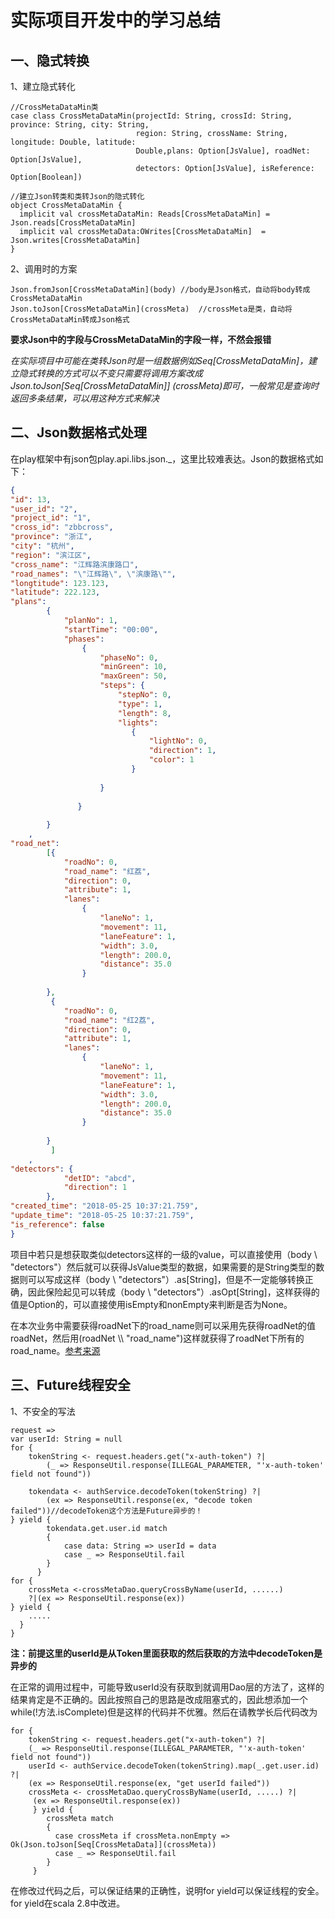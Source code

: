 # 实际项目开发中的学习总结

## 一、隐式转换

1、建立隐式转化

```
//CrossMetaDataMin类
case class CrossMetaDataMin(projectId: String, crossId: String, province: String, city: String,
                        	region: String, crossName: String, longitude: Double, latitude: 
                        	Double,plans: Option[JsValue], roadNet: Option[JsValue], 
                        	detectors: Option[JsValue], isReference: Option[Boolean])

//建立Json转类和类转Json的隐式转化                        	
object CrossMetaDataMin {
  implicit val crossMetaDataMin: Reads[CrossMetaDataMin] = Json.reads[CrossMetaDataMin]
  implicit val crossMetaData:OWrites[CrossMetaDataMin]  = Json.writes[CrossMetaDataMin]
}
```

2、调用时的方案

```
Json.fromJson[CrossMetaDataMin](body) //body是Json格式，自动将body转成CrossMetaDataMin
Json.toJson[CrossMetaDataMin](crossMeta)  //crossMeta是类，自动将CrossMetaDataMin转成Json格式
```

**要求Json中的字段与CrossMetaDataMin的字段一样，不然会报错**

*在实际项目中可能在类转Json时是一组数据例如Seq[CrossMetaDataMin]，建立隐式转换的方式可以不变只需要将调用方案改成Json.toJson[Seq[CrossMetaDataMin]] (crossMeta)即可，一般常见是查询时返回多条结果，可以用这种方式来解决*

## 二、Json数据格式处理

在play框架中有json包play.api.libs.json._，这里比较难表达。Json的数据格式如下：

```json
{
"id": 13,
"user_id": "2",
"project_id": "1",
"cross_id": "zbbcross",
"province": "浙江",
"city": "杭州",
"region": "滨江区",
"cross_name": "江辉路滨康路口",
"road_names": "\"江辉路\", \"滨康路\"",
"longtitude": 123.123,
"latitude": 222.123,
"plans": 
        {
            "planNo": 1,
            "startTime": "00:00",
            "phases": 
                {
                    "phaseNo": 0,
                    "minGreen": 10,
                    "maxGreen": 50,
                    "steps": {
                        "stepNo": 0,
                        "type": 1,
                        "length": 8,
                        "lights": 
                           {
                               "lightNo": 0,
                               "direction": 1,
                               "color": 1
                           }
                        
                    }
                
               }
            
        }
    ,
"road_net": 
        [{
            "roadNo": 0,
            "road_name": "红荔",
            "direction": 0,
            "attribute": 1,
            "lanes": 
                {
                    "laneNo": 1,
                    "movement": 11,
                    "laneFeature": 1,
                    "width": 3.0,
                    "length": 200.0,
                    "distance": 35.0
                }
            
        },
         {
            "roadNo": 0,
            "road_name": "红2荔",
            "direction": 0,
            "attribute": 1,
            "lanes": 
                {
                    "laneNo": 1,
                    "movement": 11,
                    "laneFeature": 1,
                    "width": 3.0,
                    "length": 200.0,
                    "distance": 35.0
                }
            
        }
         ]
    ,
"detectors": {
            "detID": "abcd",
            "direction": 1
        },
"created_time": "2018-05-25 10:37:21.759",
"update_time": "2018-05-25 10:37:21.759",
"is_reference": false
}
```

项目中若只是想获取类似detectors这样的一级的value，可以直接使用（body \ "detectors"）然后就可以获得JsValue类型的数据，如果需要的是String类型的数据则可以写成这样（body \ "detectors"）.as[String]，但是不一定能够转换正确，因此保险起见可以转成（body \ "detectors"）.asOpt[String]，这样获得的值是Option的，可以直接使用isEmpty和nonEmpty来判断是否为None。

在本次业务中需要获得roadNet下的road_name则可以采用先获得roadNet的值roadNet，然后用(roadNet \\\ "road_name")这样就获得了roadNet下所有的road_name。[参考来源](https://www.playframework.com/documentation/2.6.x/ScalaJson#json-data-types)

## 三、Future线程安全

1、不安全的写法

```
request =>
var userId: String = null
for {
	tokenString <- request.headers.get("x-auth-token") ?|
		(_ => ResponseUtil.response(ILLEGAL_PARAMETER, "'x-auth-token' field not found"))
 
	tokendata <- authService.decodeToken(tokenString) ?|
		(ex => ResponseUtil.response(ex, "decode token failed"))//decodeToken这个方法是Future异步的！
} yield {
        tokendata.get.user.id match
        {
        	case data: String => userId = data
        	case _ => ResponseUtil.fail
        }
      }
for {
	crossMeta <-crossMetaDao.queryCrossByName(userId, ......)
    ?|(ex => ResponseUtil.response(ex))
} yield {
	.....
  }
}
```

**注：前提这里的userId是从Token里面获取的然后获取的方法中decodeToken是异步的**

在正常的调用过程中，可能导致userId没有获取到就调用Dao层的方法了，这样的结果肯定是不正确的。因此按照自己的思路是改成阻塞式的，因此想添加一个while(!方法.isComplete)但是这样的代码并不优雅。然后在请教学长后代码改为

````
for {
	tokenString <- request.headers.get("x-auth-token") ?|
	(_ => ResponseUtil.response(ILLEGAL_PARAMETER, "'x-auth-token' field not found"))
	userId <- authService.decodeToken(tokenString).map(_.get.user.id) ?|
	(ex => ResponseUtil.response(ex, "get userId failed"))
	crossMeta <- crossMetaDao.queryCrossByName(userId, .....) ?|
     (ex => ResponseUtil.response(ex))
     } yield {
        crossMeta match 
        {
          case crossMeta if crossMeta.nonEmpty => Ok(Json.toJson[Seq[CrossMetaData]](crossMeta))
          case _ => ResponseUtil.fail
        }
     }
````

在修改过代码之后，可以保证结果的正确性，说明for yield可以保证线程的安全。for yield在scala 2.8中改进。

